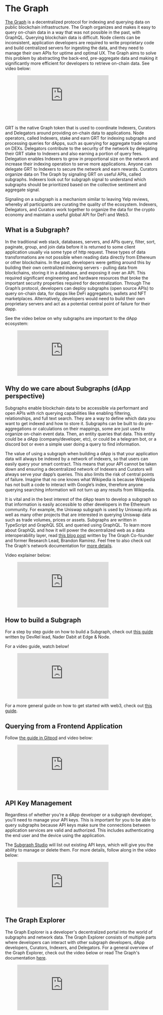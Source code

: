 # The Graph

[The Graph](https://thegraph.com/) is a decentralized protocol for indexing and querying data on public blockchain infrastructure. The Graph organizes and makes it easy to query on-chain data in a way that was not possible in the past, with GraphQL. Querying blockchain data is difficult. Node clients can be inconsistent, application developers are required to write proprietary code and build centralized servers for ingesting the data, and they need to manage their own APIs for uptime and optimal UX. The Graph aims to solve this problem by abstracting the back-end, pre-aggregate data and making it significantly more efficient for developers to retrieve on-chain data. See video below:

<!-- blank line -->
<figure class="video_container">
  <iframe src="https://www.youtube.com/embed/X_2ln79Qb-Q" frameborder="0" allowfullscreen="true"> </iframe>
</figure>
<!-- blank line -->

GRT is the native Graph token that is used to coordinate Indexers, Curators and Delegators around providing on-chain data to applications. Node operators, called Indexers, stake and earn GRT for indexing subgraphs and processing queries for dApps, such as querying for aggregate trade volume on DEXs. Delegators contribute to the security of the network by delegating their GRT stake to Indexers and also earning a portion of query fees. Delegation enables Indexers to grow in proportional size on the network and increase their indexing operation to serve more applications. Anyone can delegate GRT to Indexers to secure the network and earn rewards. Curators organize data on The Graph by signaling GRT on useful APIs, called subgraphs. Indexers look out for subgraph signal to understand which subgraphs should be prioritized based on the collective sentiment and aggregate signal.

Signaling on a subgraph is a mechanism similar to leaving Yelp reviews, whereby all participants are curating the quality of the ecosystem. Indexers, Delegators, and Curators work together to organize the data for the crypto economy and maintain a useful global API for DeFi and Web3.

## What is a Subgraph?

In the traditional web stack, databases, servers, and APIs query, filter, sort, paginate, group, and join data before it is returned to some client application usually via some type of http request. These types of data transformations are not possible when reading data directly from Ethereum or other blockchains. In the past, developers were getting around this by building their own centralized indexing servers - pulling data from blockchains, storing it in a database, and exposing it over an API. This required significant engineering and hardware resources that broke the important security properties required for decentralization.
Through The Graph’s protocol, developers can deploy subgraphs (open source APIs) to query on-chain data, for dapps like DeFi aggregators, wallets and NFT marketplaces. Alternatively, developers would need to build their own proprietary servers and act as a potential central point of failure for their dapp.

See the video below on why subgraphs are important to the dApp ecosystem:

<!-- blank line -->
<figure class="video_container">
  <iframe src="https://www.youtube.com/embed/NlmkqQQko5U" frameborder="0" allowfullscreen="true"> </iframe>
</figure>
<!-- blank line -->

## Why do we care about Subgraphs (dApp perspective)

Subgraphs enable blockchain data to be accessible via performant and open APIs with rich querying capabilities like enabling filtering, relationships, and full text search. They are a way to define which data you want to get indexed and how to store it. Subgraphs can be built to do pre-aggregations or calculations on their mappings, some are just used to organize on-chain event data. Then, an entity queries that data. This entity could be a dApp (company/developer, etc), or could be a telegram bot, or a discord bot or even a simple user doing a query to find information.

The value of using a subgraph when building a dApp is that your application data will always be indexed by a network of indexers, so that users can easily query your smart contract. This means that your API cannot be taken down and ensuring a decentralized network of Indexers and Curators will always serve your dapp’s queries. This also limits the risk of central points of failure. Imagine that no one knows what Wikipedia is because Wikipedia has not built a code to interact with Google’s index, therefore anyone querying searching information will not turn up any results from Wikipedia.

It is vital and in the best interest of the dApp team to develop a subgraph so that information is easily accessible to other developers in the Ethereum community. For example, the Uniswap subgraph is used by Uniswap.info as well as many other projects that are interested in querying Uniswap data such as trade volumes, prices or assets. Subgraphs are written in TypeScript and GraphQL SDL and queried using GraphQL. To learn more about GraphQL and how it will power the decentralized web as a data interoperability layer, read [this blog post](https://medium.com/graphprotocol/graphql-will-power-the-decentralized-web-d7443a69c69a) written by The Graph Co-founder and former Research Lead, Brandon Ramirez. Feel free to also check out The Graph's network documentation for [more details](https://thegraph.com/docs/about/introduction). 

Video explainer below:

<!-- blank line -->
<figure class="video_container">
  <iframe src="https://www.youtube.com/embed/DjnApXmdAKg" frameborder="0" allowfullscreen="true"> </iframe>
</figure>
<!-- blank line -->

## How to build a Subgraph

For a step by step guide on how to build a Subgraph, check out [this guide](https://thegraph.com/blog/building-with-subgraph-studio) written by DevRel lead, Nader Dabit at Edge & Node.

For a video guide, watch below!

<!-- blank line -->
<figure class="video_container">
  <iframe src="https://www.youtube.com/embed/HfDgC2oNnwo" frameborder="0" allowfullscreen="true"> </iframe>
</figure>
<!-- blank line -->

For a more general guide on how to get started with web3, check out [this guide](https://dev.to/dabit3/the-complete-guide-to-full-stack-ethereum-development-3j13).

## Querying from a Frontend Application

Follow [the guide in Gitpod](https://github.com/graphprotocol/full-stack-graph-app) and video below:

<!-- blank line -->
<figure class="video_container">
  <iframe src="https://www.youtube.com/watch?v=PjyKPMpahuc" frameborder="0" allowfullscreen="true"> </iframe>
</figure>
<!-- blank line -->

## API Key Management

Regardless of whether you’re a dApp developer or a subgraph developer, you’ll need to manage your API keys. This is important for you to be able to query subgraphs because API keys make sure the connections between application services are valid and authorized. This includes authenticating the end user and the device using the application.

The [Subgraph Studio](https://thegraph.com/studio/) will list out existing API keys, which will give you the ability to manage or delete them. For more details, follow along in the video below:

<!-- blank line -->
<figure class="video_container">
  <iframe src="https://www.youtube.com/embed/UrfIpm-Vlgs" frameborder="0" allowfullscreen="true"> </iframe>
</figure>
<!-- blank line -->

## The Graph Explorer

The Graph Explorer is a developer's decentralized portal into the world of subgraphs and network data. The Graph Explorer consists of multiple parts where developers can interact with other subgraph developers, dApp developers, Curators, Indexers, and Delegators. For a general overview of the Graph Explorer, check out the video below or read The Graph's documentation [here](https://thegraph.com/docs/explorer).

<!-- blank line -->
<figure class="video_container">
  <iframe src="https://www.youtube.com/embed/u224xf7rEBY" frameborder="0" allowfullscreen="true"> </iframe>
</figure>
<!-- blank line -->
